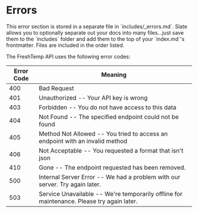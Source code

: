 # Errors

<aside class="notice">This error section is stored in a separate file in `includes/_errors.md`. Slate allows you to optionally separate out your docs into many files...just save them to the `includes` folder and add them to the top of your `index.md`'s frontmatter. Files are included in the order listed.</aside>

The FreshTemp  API uses the following error codes:


Error Code | Meaning
---------- | -------
400 | Bad Request
401 | Unauthorized -- Your API key is wrong
403 | Forbidden -- You do not have access to this data
404 | Not Found -- The specified endpoint could not be found
405 | Method Not Allowed -- You tried to access an endpoint with an invalid method
406 | Not Acceptable -- You requested a format that isn't json
410 | Gone -- The endpoint requested has been removed.
500 | Internal Server Error -- We had a problem with our server. Try again later.
503 | Service Unavailable -- We're temporarily offline for maintenance. Please try again later.
